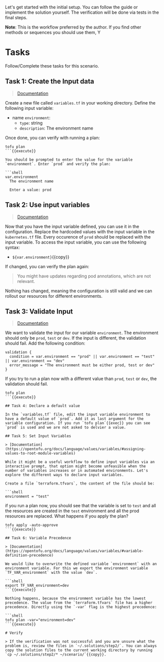 Let's get started with the initial setup. You can follow the guide or implement the solution yourself. The verification will be done via tests in the final steps.

**Note**: This is the workflow preferred by the author. If you find other methods or sequences you should use them, Y

# Tasks

Follow/Complete these tasks for this scenario. 

## Task 1: Create the Input data
> [Documentation](https://opentofu.org/docs/language/values/variables/#declaring-an-input-variable)

Create a new file called `variables.tf` in your working directory. Define the following input variable:

  * name `environment`:
    * `type`: string
    * `description`: The environment name

Once done, you can verify with running a plan:

```shell
tofu plan
```{{execute}}

You should be prompted to enter the value for the variable `environment`. Enter `prod` and verify the plan:

```shell
var.environment
  The environment name

  Enter a value: prod
```

## Task 2: Use input variables

> [Documentation](https://opentofu.org/docs/language/values/variables/#using-input-variable-values)

Now that you have the input variable defined, you can use it in the configuration. Replace the hardcoded values with the input variable in the `kubernetes.tf` file. Every occurence of `prod` should be replaced with the input variable. To access the input variable, you can use the following syntax:

* `${var.environment}`{{copy}}

If changed, you can verify the plan again:

> You might have updates regarding pod annotations, which are not relevant.

Nothing has changed, meaning the configuration is still valid and we can rollout our resources for different environments.

## Task 3: Validate Input

> [Documentation](https://opentofu.org/docs/language/values/variables/#custom-validation-rules)

We want to validate the input for our variable `environment`. The environment should only be `prod`, `test` or `dev`. If the input is different, the validation should fail. Add the following condition:

```hcl
validation {
  condition = var.environment == "prod" || var.environment == "test" || var.environment == "dev"
  error_message = "The environment must be either prod, test or dev"
}
```

If you try to run a plan now with a different value than `prod`, `test` or `dev`, the validation should fail.

```shell
tofu plan
```{{execute}}

## Task 4: Declare a default value

In the `variables.tf` file, edit the input variable environment to have a default value of `prod`. Add it as last argument for the variable configuration. If you run `tofu plan`{{exec}} you can see `prod` is used and we are not asked to delvier a value.

## Task 5: Set Input Variables

> [Documentation](https://opentofu.org/docs/language/values/variables/#assigning-values-to-root-module-variables)

While it might be a useful workflow to define input variables via an interactive prompt, that option might become unfeasible when the number of variables increases or in automated environments. Let's explore the different ways to declare input variables.

Create a file `terraform.tfvars`, the content of the file should be:

```shell
environment = "test"
```

if you run a plan now, you should see that the variable is set to `test` and all the resources are created in the `test` environment and all the prod resources are replaced. What happens if you apply the plan?

```shell
tofu apply -auto-approve
```{{execute}}

## Task 6: Variable Precedence

> [Documentation](https://opentofu.org/docs/language/values/variables/#variable-definition-precedence)

We would like to overwrite the defined variable `environment` with an environment variable. For this we export the environment variable `TF_VAR_environment` with the value `dev`.

```shell
export TF_VAR_environment=dev
```{{execute}}

Nothing happens, because the environment variable has the lowest precedence. The value from the `terraform.tfvars` file has a higher precedence. Directly using the `-var` flag is the highest precedence:

```shell
tofu plan -var="environment=dev"
```{{execute}}

# Verify

> If the verification was not successful and you are unsure what the problem is, review the files in `~/.solutions/step2/`. You can always copy the solution files to the current working directory by running `cp ~/.solutions/step2/* ~/scenario/`{{copy}}.

